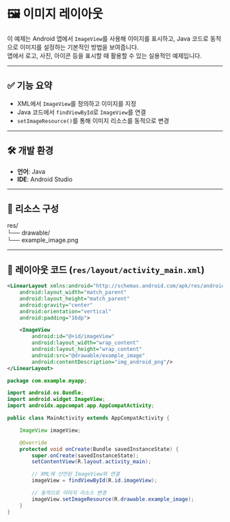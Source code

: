 # 🖼️ 이미지 레이아웃

이 예제는 Android 앱에서 `ImageView`를 사용해 이미지를 표시하고, Java 코드로 동적으로 이미지를 설정하는 기본적인 방법을 보여줍니다.  
앱에서 로고, 사진, 아이콘 등을 표시할 때 활용할 수 있는 실용적인 예제입니다.

---

## ✅ 기능 요약

- XML에서 `ImageView`를 정의하고 이미지를 지정
- Java 코드에서 `findViewById`로 `ImageView`를 연결
- `setImageResource()`를 통해 이미지 리소스를 동적으로 변경

---

## 🛠️ 개발 환경

- **언어**: Java  
- **IDE**: Android Studio 

---

## 📂 리소스 구성

res/ <br>
 └── drawable/ <br>
      └── example_image.png <br>

---

## 🧩 레이아웃 코드 (`res/layout/activity_main.xml`)

```xml
<LinearLayout xmlns:android="http://schemas.android.com/apk/res/android"
    android:layout_width="match_parent"
    android:layout_height="match_parent"
    android:gravity="center"
    android:orientation="vertical"
    android:padding="16dp">

    <ImageView
        android:id="@+id/imageView"
        android:layout_width="wrap_content"
        android:layout_height="wrap_content"
        android:src="@drawable/example_image"
        android:contentDescription="img_android_png"/>
</LinearLayout>
```
```java
package com.example.myapp;

import android.os.Bundle;
import android.widget.ImageView;
import androidx.appcompat.app.AppCompatActivity;

public class MainActivity extends AppCompatActivity {

    ImageView imageView;

    @Override
    protected void onCreate(Bundle savedInstanceState) {
        super.onCreate(savedInstanceState);
        setContentView(R.layout.activity_main);

        // XML에 선언된 ImageView와 연결
        imageView = findViewById(R.id.imageView);

        // 동적으로 이미지 리소스 변경
        imageView.setImageResource(R.drawable.example_image);
    }
}
```
